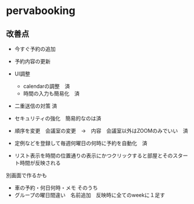 # pervabooking
## 改善点
- 今すぐ予約の追加
- 予約内容の更新

- UI調整
    - calendarの調整　済
    - 時間の入力も簡易化　済
- 二重送信の対策 済
- セキュリティの強化　簡易的なのは済
- 順序を変更　会議室の変更　→　内容　会議室以外はZOOMのみでいい　済
- 定例などを登録して毎週何曜日の何時に予約を自動化　済

- リスト表示を時間の位置通りの表示にかつクリックすると部屋とそのスタート時間が反映される



別画面で作るかも
- 車の予約・何日何時・メモ そのうち 
- グループの曜日間違い　名前追加　反映時に全てのweekに１足す
